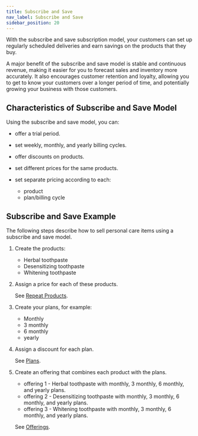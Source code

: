 ```yaml
---
title: Subscribe and Save 
nav_label: Subscribe and Save
sidebar_position: 20
---
```


With the subscribe and save subscription model, your customers can set up regularly scheduled deliveries and earn savings on the products that they buy.

A major benefit of the subscribe and save model is stable and continuous revenue, making it easier for you to forecast sales and inventory more accurately. It also encourages customer retention and loyalty, allowing you to get to know your customers over a longer period of time, and potentially growing your business with those customers.

## Characteristics of Subscribe and Save Model

Using the subscribe and save model, you can:

- offer a trial period.
- set weekly, monthly, and yearly billing cycles.
- offer discounts on products.
- set different prices for the same products.
- set separate pricing according to each:

    - product
    - plan/billing cycle

## Subscribe and Save Example

The following steps describe how to sell personal care items using a subscribe and save model.   

1. Create the products:

    - Herbal toothpaste
    - Desensitizing toothpaste
    - Whitening toothpaste

2. Assign a price for each of these products.

   See [Repeat Products](../docs/subscriptions/products/managing-products-cm).

3. Create your plans, for example:

    - Monthly
    - 3 monthly
    - 6 monthly 
    - yearly

4. Assign a discount for each plan.

   See [Plans](../docs/subscriptions/subscription-plans/managing-subscription-plans-cm).

5. Create an offering that combines each product with the plans.

    - offering 1 - Herbal toothpaste with monthly, 3 monthly, 6 monthly, and yearly plans.
    - offering 2 - Desensitizing toothpaste with monthly, 3 monthly, 6 monthly, and yearly plans.
    - offering 3 - Whitening toothpaste with monthly, 3 monthly, 6 monthly, and yearly plans.
   
    See [Offerings](../docs/subscriptions/offerings/managing-subscription-offerings).
